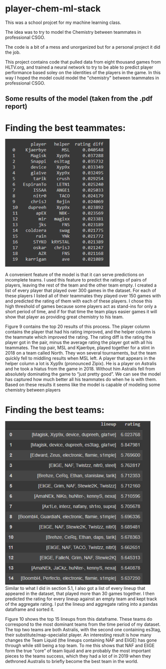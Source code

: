 # player-chem-ml-stack

This was a school projcet for my machine learning class. 

The idea was to try to model the Chemistry between teammates in professional CSGO.

The code is a bit of a mess and unorganized but for a personal project it did the job.

This project contains code that pulled data from eight thousand games from HLTV.org, and trained a neural network to try to be able to predict player performance based soley on the identities of the players in the game. In this way I hoped the model could model the "chemistry" between teammates in professional CSGO.

## Some results of the model (taken from the .pdf report)

# Finding the best teammates:
![best teammates](https://github.com/jamesNWT/player-chem-ml-stack/blob/master/duos.png?raw=true)

A convenient feature of the model is that it can serve predictions on incomplete teams. I used this feature to predict the ratings of pairs of players, leaving the rest of the team and the other team empty. I created a list of every player that played over 300 games in the dataset. For each of these players I listed all of their teammates they played over 150 games with and predicted the rating of them with each of these players. I chose this high threshold of games because some players act as stand-ins for only a short period of time, and if for that time the team plays easier games it will show that player as providing great chemistry to his team. 

Figure 9 contains the top 20 results of this process. The player column contains the player that had his rating improved, and the helper column is the teammate which improved the rating. The rating diff is the rating the player got in the pair, minus the average rating the player got with all his teammates. The top pair, MSL and Kjaerbye, played together for a stint in 2018 on a team called North. They won several tournaments, but the team quickly fell to middling results when MSL left. A player that appears in the helper column a lot is Xyp9x (pronounced Zipix). He is a player on Astralis and he took a hiatus from the game in 2018. Without him Astralis fell from absolutely dominating the game to “just pretty good”. We can see the model has captured how much better all his teammates do when he is with them. Based on these results it seems like the model is capable of modeling some chemistry between players

# Finding the best teams:

![best teams](https://github.com/jamesNWT/player-chem-ml-stack/blob/master/teams.png?raw=true)
Similar to what I did in section 5.1, I also got a list of every lineup that appeared in the dataset, that played more than 30 games together. I then predicted the rating for every lineup against an empty team and kept track of the aggregate rating. I put the lineup and aggregate rating into a pandas dataframe and sorted it. 

Figure 10 shows the top 15 lineups from this dataframe. These teams do correspond to the most dominant teams from the time period of my dataset. The top two teams are both Astralis, with the second one containing es3tag, their substitute/map-specialist player. An interesting result is how many changes the Team Liquid (the lineups containing NAF and EliGE) has gone through while still being a top team. To me this shows that NAF and EliGE form the true “core” of team liquid and are probably the most important pieces to the teams success, which they had a lot of in 2019 when they dethroned Australis to briefly become the best team in the world. 
